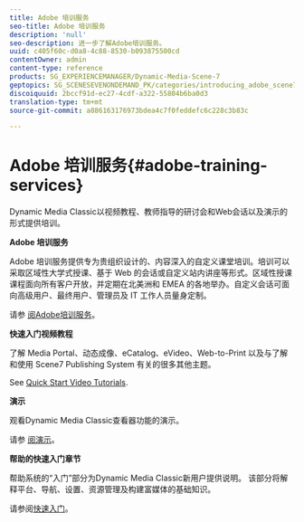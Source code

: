 ```yaml
---
title: Adobe 培训服务
seo-title: Adobe 培训服务
description: 'null'
seo-description: 进一步了解Adobe培训服务。
uuid: c405f60c-d0a8-4c88-8530-b093875500cd
contentOwner: admin
content-type: reference
products: SG_EXPERIENCEMANAGER/Dynamic-Media-Scene-7
geptopics: SG_SCENESEVENONDEMAND_PK/categories/introducing_adobe_scene7
discoiquuid: 2bccf91d-ec27-4cdf-a322-55804b6ba0d3
translation-type: tm+mt
source-git-commit: a886163176973bdea4c7f0feddefc6c228c3b83c

---
```



# Adobe 培训服务{#adobe-training-services}

Dynamic Media Classic以视频教程、教师指导的研讨会和Web会话以及演示的形式提供培训。

**Adobe 培训服务**

Adobe 培训服务提供专为贵组织设计的、内容深入的自定义课堂培训。培训可以采取区域性大学式授课、基于 Web 的会话或自定义站内讲座等形式。区域性授课课程面向所有客户开放，并定期在北美洲和 EMEA 的各地举办。自定义会话可面向高级用户、最终用户、管理员及 IT 工作人员量身定制。

请参 [阅Adobe培训服务](https://training.adobe.com/training.html)[](https://www.adobe.com/go/learn_sc7_trainingrequest_en)。

**快速入门视频教程**

了解 Media Portal、动态成像、eCatalog、eVideo、Web-to-Print 以及与了解和使用 Scene7 Publishing System 有关的很多其他主题。

See [Quick Start Video Tutorials](https://marketing.adobe.com/resources/help/en_US/home/index.html#Scene7).

**演示**

观看Dynamic Media Classic查看器功能的演示。

请参 [阅演示](https://www.adobe.com/solutions/web-experience-management/rich-media-assets-demos.html)。

**帮助的快速入门章节**

帮助系统的“入门”部分为Dynamic Media Classic新用户提供说明。 该部分将解释平台、导航、设置、资源管理及构建富媒体的基础知识。

请参阅[快速入门](scene7-platform-overview.md)。